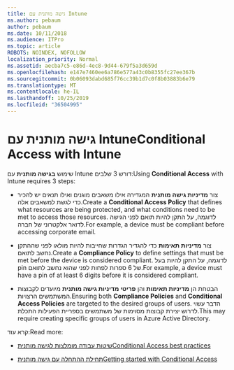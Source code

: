 ```yaml
---
title: גישה מותנית עם Intune
ms.author: pebaum
author: pebaum
ms.date: 10/11/2018
ms.audience: ITPro
ms.topic: article
ROBOTS: NOINDEX, NOFOLLOW
localization_priority: Normal
ms.assetid: aecba7c5-e86d-4ec8-9d44-679f5a3d659d
ms.openlocfilehash: e147e7460ee6a786e577a43c0b8355fc27ee367b
ms.sourcegitcommit: 0b06093dabd685f76cc39b1d7c0f8b03883b6e79
ms.translationtype: MT
ms.contentlocale: he-IL
ms.lasthandoff: 10/25/2019
ms.locfileid: "36504995"
---
```

# <a name="conditional-access-with-intune"></a><span data-ttu-id="08327-102">גישה מותנית עם Intune</span><span class="sxs-lookup"><span data-stu-id="08327-102">Conditional Access with Intune</span></span>

<span data-ttu-id="08327-103">שימוש **בגישה מותנית** עם Intune דורש 3 שלבים:</span><span class="sxs-lookup"><span data-stu-id="08327-103">Using **Conditional Access** with Intune requires 3 steps:</span></span> 
  
- <span data-ttu-id="08327-104">צור **מדיניות גישה מותנית** המגדירה אילו משאבים מוגנים ואילו תנאים יש להכיר כדי לגשת למשאבים אלה.</span><span class="sxs-lookup"><span data-stu-id="08327-104">Create a **Conditional Access Policy** that defines what resources are being protected, and what conditions need to be met to access those resources.</span></span> <span data-ttu-id="08327-105">לדוגמה, על התקן להיות תואם לפני הגישה לדואר אלקטרוני של חברה.</span><span class="sxs-lookup"><span data-stu-id="08327-105">For example, a device must be compliant before accessing corporate email.</span></span> 
    
- <span data-ttu-id="08327-106">צור **מדיניות תאימות** כדי להגדיר הגדרות שחייבות להיות מולאו לפני שההתקן נחשב לתואם.</span><span class="sxs-lookup"><span data-stu-id="08327-106">Create a **Compliance Policy** to define settings that must be met before the device is considered compliant.</span></span> <span data-ttu-id="08327-107">לדוגמה, על התקן להיות בעל pin של 6 ספרות לפחות לפני שהוא נחשב לתואם.</span><span class="sxs-lookup"><span data-stu-id="08327-107">For example, a device must have a pin of at least 6 digits before it is considered compliant.</span></span> 
    
- <span data-ttu-id="08327-108">הבטחת הן **מדיניות תאימות** והן **פריטי מדיניות גישה מותנית** מיועדים לקבוצות המשתמשים הרצויות.</span><span class="sxs-lookup"><span data-stu-id="08327-108">Ensuring both **Compliance Policies** and **Conditional Access Policies** are targeted to the desired groups of users.</span></span> <span data-ttu-id="08327-109">הדבר עשוי לדרוש יצירת קבוצות מסוימות של משתמשים בספריית הפעילות התכלת.</span><span class="sxs-lookup"><span data-stu-id="08327-109">This may require creating specific groups of users in Azure Active Directory.</span></span> 
    
<span data-ttu-id="08327-110">קרא עוד:</span><span class="sxs-lookup"><span data-stu-id="08327-110">Read more:</span></span>
  
- [<span data-ttu-id="08327-111">שיטות עבודה מומלצות לגישה מותנית</span><span class="sxs-lookup"><span data-stu-id="08327-111">Conditional Access best practices</span></span>](https://docs.microsoft.com/azure/active-directory/conditional-access/best-practices)
    
- [<span data-ttu-id="08327-112">תחילת ההתחלה עם גישה מותנית</span><span class="sxs-lookup"><span data-stu-id="08327-112">Getting started with Conditional Access </span></span>](https://docs.microsoft.com/azure/active-directory/active-directory-conditional-access-azure-portal-get-started)
    

